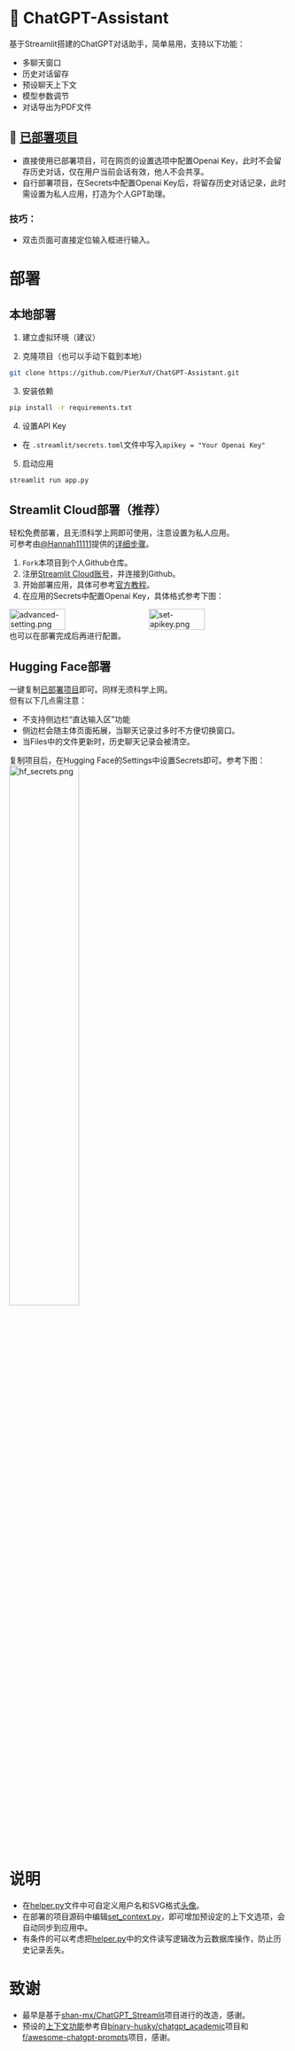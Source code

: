 # 🤖 ChatGPT-Assistant
基于Streamlit搭建的ChatGPT对话助手，简单易用，支持以下功能：
- 多聊天窗口
- 历史对话留存
- 预设聊天上下文 
- 模型参数调节
- 对话导出为PDF文件

## 🤩 [已部署项目](https://pearxuy-gpt.streamlit.app/)

- 直接使用已部署项目，可在网页的设置选项中配置Openai Key，此时不会留存历史对话，仅在用户当前会话有效，他人不会共享。
- 自行部署项目，在Secrets中配置Openai Key后，将留存历史对话记录，此时需设置为私人应用，打造为个人GPT助理。    
### 技巧：
- 双击页面可直接定位输入框进行输入。
# 部署
## 本地部署
1. 建立虚拟环境（建议）

2. 克隆项目（也可以手动下载到本地）
```bash
git clone https://github.com/PierXuY/ChatGPT-Assistant.git
```

3. 安装依赖
```bash
pip install -r requirements.txt
```

4. 设置API Key   

- 在 `.streamlit/secrets.toml`文件中写入`apikey = "Your Openai Key"`

5. 启动应用
```bash
streamlit run app.py
```

## Streamlit Cloud部署（推荐）
轻松免费部署，且无须科学上网即可使用，注意设置为私人应用。   
可参考由[@Hannah11111](https://github.com/Hannah11111)提供的[详细步骤](https://github.com/PierXuY/ChatGPT-Assistant/blob/main/tutorial.md)。
1. `Fork`本项目到个人Github仓库。
2. 注册[Streamlit Cloud账号](https://share.streamlit.io/)，并连接到Github。
3. 开始部署应用，具体可参考[官方教程](https://docs.streamlit.io/streamlit-community-cloud/get-started)。   
4. 在应用的Secrets中配置Openai Key，具体格式参考下图：
<div style="display: flex;">
  <img src="https://pic3.58cdn.com.cn/nowater/webim/big/n_v28dd73c5ea1b34277976a4cf8916c4c0b.png" alt="advanced-setting.png" style="flex: 1; width: 40%;"/>
  <img src="https://pic1.58cdn.com.cn/nowater/webim/big/n_v29272f48753c742d088f124336023f480.png" alt="set-apikey.png" style="flex: 1; width: 40%;" />
</div>   
也可以在部署完成后再进行配置。

## Hugging Face部署
一键复制[已部署项目](https://huggingface.co/spaces/Pearx/ChatGPT-Assistant)即可。同样无须科学上网。   
但有以下几点需注意：
- 不支持侧边栏“直达输入区”功能
- 侧边栏会随主体页面拓展，当聊天记录过多时不方便切换窗口。
- 当Files中的文件更新时，历史聊天记录会被清空。   

复制项目后，在Hugging Face的Settings中设置Secrets即可。参考下图：
<img src="https://pic2.58cdn.com.cn/nowater/webim/big/n_v2ab9e3ca91d034642b734afd82de09724.png" alt="hf_secrets.png" style="flex: 1; width: 50%;" />

# 说明
- 在[helper.py](https://github.com/PierXuY/ChatGPT-Assistant/blob/main/helper.py)文件中可自定义用户名和SVG格式[头像](https://www.dicebear.com/playground?style=identicon)。
- 在部署的项目源码中编辑[set_context.py](https://github.com/PierXuY/ChatGPT-Assistant/blob/main/set_context.py)，即可增加预设定的上下文选项，会自动同步到应用中。
- 有条件的可以考虑把[helper.py](https://github.com/PierXuY/ChatGPT-Assistant/blob/main/helper.py)中的文件读写逻辑改为云数据库操作，防止历史记录丢失。


# 致谢
- 最早是基于[shan-mx/ChatGPT_Streamlit](https://github.com/shan-mx/ChatGPT_Streamlit)项目进行的改造，感谢。
- 预设的[上下文功能](https://github.com/PierXuY/ChatGPT-Assistant/blob/main/set_context.py)参考自[binary-husky/chatgpt_academic](https://github.com/binary-husky/chatgpt_academic)项目和[f/awesome-chatgpt-prompts](https://github.com/f/awesome-chatgpt-prompts)项目，感谢。
